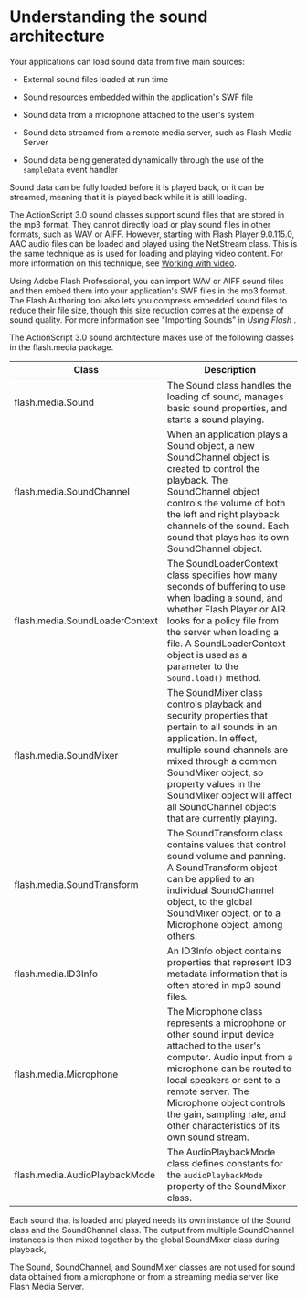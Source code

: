 # Understanding the sound architecture

Your applications can load sound data from five main sources:

- External sound files loaded at run time

- Sound resources embedded within the application's SWF file

- Sound data from a microphone attached to the user's system

- Sound data streamed from a remote media server, such as Flash Media Server

- Sound data being generated dynamically through the use of the `sampleData`
  event handler

Sound data can be fully loaded before it is played back, or it can be streamed,
meaning that it is played back while it is still loading.

The ActionScript 3.0 sound classes support sound files that are stored in the
mp3 format. They cannot directly load or play sound files in other formats, such
as WAV or AIFF. However, starting with Flash Player 9.0.115.0, AAC audio files
can be loaded and played using the NetStream class. This is the same technique
as is used for loading and playing video content. For more information on this
technique, see
[Working with video](WS5b3ccc516d4fbf351e63e3d118a9b90204-7e1a.html).

Using Adobe Flash Professional, you can import WAV or AIFF sound files and then
embed them into your application's SWF files in the mp3 format. The Flash
Authoring tool also lets you compress embedded sound files to reduce their file
size, though this size reduction comes at the expense of sound quality. For more
information see "Importing Sounds" in _Using Flash_ .

The ActionScript 3.0 sound architecture makes use of the following classes in
the flash.media package.

| Class                          | Description                                                                                                                                                                                                                                                                                                    |
| ------------------------------ | -------------------------------------------------------------------------------------------------------------------------------------------------------------------------------------------------------------------------------------------------------------------------------------------------------------- |
| flash.media.Sound              | The Sound class handles the loading of sound, manages basic sound properties, and starts a sound playing.                                                                                                                                                                                                      |
| flash.media.SoundChannel       | When an application plays a Sound object, a new SoundChannel object is created to control the playback. The SoundChannel object controls the volume of both the left and right playback channels of the sound. Each sound that plays has its own SoundChannel object.                                          |
| flash.media.SoundLoaderContext | The SoundLoaderContext class specifies how many seconds of buffering to use when loading a sound, and whether Flash Player or AIR looks for a policy file from the server when loading a file. A SoundLoaderContext object is used as a parameter to the `Sound.load()` method.                                |
| flash.media.SoundMixer         | The SoundMixer class controls playback and security properties that pertain to all sounds in an application. In effect, multiple sound channels are mixed through a common SoundMixer object, so property values in the SoundMixer object will affect all SoundChannel objects that are currently playing.     |
| flash.media.SoundTransform     | The SoundTransform class contains values that control sound volume and panning. A SoundTransform object can be applied to an individual SoundChannel object, to the global SoundMixer object, or to a Microphone object, among others.                                                                         |
| flash.media.ID3Info            | An ID3Info object contains properties that represent ID3 metadata information that is often stored in mp3 sound files.                                                                                                                                                                                         |
| flash.media.Microphone         | The Microphone class represents a microphone or other sound input device attached to the user's computer. Audio input from a microphone can be routed to local speakers or sent to a remote server. The Microphone object controls the gain, sampling rate, and other characteristics of its own sound stream. |
| flash.media.AudioPlaybackMode  | The AudioPlaybackMode class defines constants for the `audioPlaybackMode` property of the SoundMixer class.                                                                                                                                                                                                    |

Each sound that is loaded and played needs its own instance of the Sound class
and the SoundChannel class. The output from multiple SoundChannel instances is
then mixed together by the global SoundMixer class during playback,

The Sound, SoundChannel, and SoundMixer classes are not used for sound data
obtained from a microphone or from a streaming media server like Flash Media
Server.
